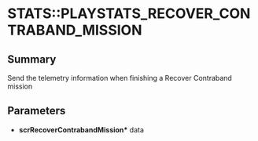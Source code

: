 # STATS::PLAYSTATS_RECOVER_CONTRABAND_MISSION

## Summary
Send the telemetry information when finishing a Recover Contraband mission

## Parameters
* **scrRecoverContrabandMission\*** data